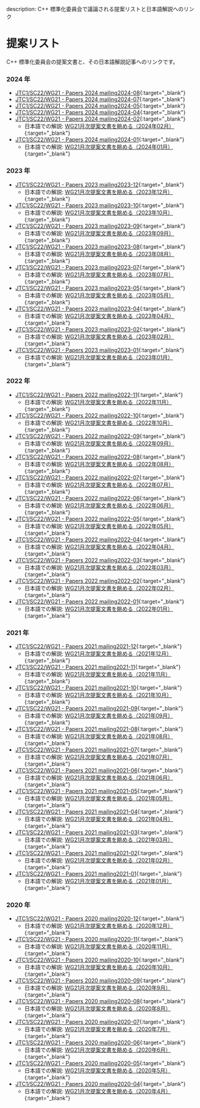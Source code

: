 description: C++ 標準化委員会で議論される提案リストと日本語解説へのリンク

# 提案リスト

C++ 標準化委員会の提案文書と、その日本語解説記事へのリンクです。


### 2024 年
- [JTC1/SC22/WG21 - Papers 2024 mailing2024-08](https://www.open-std.org/jtc1/sc22/wg21/docs/papers/2024/#mailing2024-08){:target="_blank"}
- [JTC1/SC22/WG21 - Papers 2024 mailing2024-07](https://www.open-std.org/jtc1/sc22/wg21/docs/papers/2024/#mailing2024-07){:target="_blank"}
- [JTC1/SC22/WG21 - Papers 2024 mailing2024-05](https://www.open-std.org/jtc1/sc22/wg21/docs/papers/2024/#mailing2024-05){:target="_blank"}
- [JTC1/SC22/WG21 - Papers 2024 mailing2024-04](https://www.open-std.org/jtc1/sc22/wg21/docs/papers/2024/#mailing2024-04){:target="_blank"}
- [JTC1/SC22/WG21 - Papers 2024 mailing2024-02](https://www.open-std.org/jtc1/sc22/wg21/docs/papers/2024/#mailing2024-02){:target="_blank"}
    - 日本語での解説: [WG21月次提案文書を眺める（2024年02月）](https://onihusube.hatenablog.com/entry/2024/05/18/235613){:target="_blank"}
- [JTC1/SC22/WG21 - Papers 2024 mailing2024-01](https://www.open-std.org/jtc1/sc22/wg21/docs/papers/2024/#mailing2024-01){:target="_blank"}
    - 日本語での解説: [WG21月次提案文書を眺める（2024年01月）](https://onihusube.hatenablog.com/entry/2024/03/10/170322){:target="_blank"}

### 2023 年
- [JTC1/SC22/WG21 - Papers 2023 mailing2023-12](https://www.open-std.org/jtc1/sc22/wg21/docs/papers/2023/#mailing2023-12){:target="_blank"}
    - 日本語での解説: [WG21月次提案文書を眺める（2023年12月）](https://onihusube.hatenablog.com/entry/2024/02/29/191439){:target="_blank"}
- [JTC1/SC22/WG21 - Papers 2023 mailing2023-10](https://www.open-std.org/jtc1/sc22/wg21/docs/papers/2023/#mailing2023-10){:target="_blank"}
    - 日本語での解説: [WG21月次提案文書を眺める（2023年10月）](https://onihusube.hatenablog.com/entry/2024/01/08/203712){:target="_blank"}
- [JTC1/SC22/WG21 - Papers 2023 mailing2023-09](https://www.open-std.org/jtc1/sc22/wg21/docs/papers/2023/#mailing2023-09){:target="_blank"}
    - 日本語での解説: [WG21月次提案文書を眺める（2023年09月）](https://onihusube.hatenablog.com/entry/2023/10/29/180915){:target="_blank"}
- [JTC1/SC22/WG21 - Papers 2023 mailing2023-08](https://www.open-std.org/jtc1/sc22/wg21/docs/papers/2023/#mailing2023-08){:target="_blank"}
    - 日本語での解説: [WG21月次提案文書を眺める（2023年08月）](https://onihusube.hatenablog.com/entry/2023/10/14/223052){:target="_blank"}
- [JTC1/SC22/WG21 - Papers 2023 mailing2023-07](https://www.open-std.org/jtc1/sc22/wg21/docs/papers/2023/#mailing2023-07){:target="_blank"}
    - 日本語での解説: [WG21月次提案文書を眺める（2023年07月）](https://onihusube.hatenablog.com/entry/2023/09/23/203644){:target="_blank"}
- [JTC1/SC22/WG21 - Papers 2023 mailing2023-05](https://www.open-std.org/jtc1/sc22/wg21/docs/papers/2023/#mailing2023-05){:target="_blank"}
    - 日本語での解説: [WG21月次提案文書を眺める（2023年05月）](https://onihusube.hatenablog.com/entry/2023/07/08/205803){:target="_blank"}
- [JTC1/SC22/WG21 - Papers 2023 mailing2023-04](https://www.open-std.org/jtc1/sc22/wg21/docs/papers/2023/#mailing2023-04){:target="_blank"}
    - 日本語での解説: [WG21月次提案文書を眺める（2023年04月）](https://onihusube.hatenablog.com/entry/2023/04/23/192236){:target="_blank"}
- [JTC1/SC22/WG21 - Papers 2023 mailing2023-02](https://www.open-std.org/jtc1/sc22/wg21/docs/papers/2023/#mailing2023-02){:target="_blank"}
    - 日本語での解説: [WG21月次提案文書を眺める（2023年02月）](https://onihusube.hatenablog.com/entry/2023/03/19/184146){:target="_blank"}
- [JTC1/SC22/WG21 - Papers 2023 mailing2023-01](https://www.open-std.org/jtc1/sc22/wg21/docs/papers/2023/#mailing2023-01){:target="_blank"}
    - 日本語での解説: [WG21月次提案文書を眺める（2023年01月）](https://onihusube.hatenablog.com/entry/2023/02/12/210302){:target="_blank"}


### 2022 年
- [JTC1/SC22/WG21 - Papers 2022 mailing2022-11](https://www.open-std.org/jtc1/sc22/wg21/docs/papers/2022/#mailing2022-11){:target="_blank"}
    - 日本語での解説: [WG21月次提案文書を眺める（2022年11月）](https://onihusube.hatenablog.com/entry/2022/12/25/175304){:target="_blank"}
- [JTC1/SC22/WG21 - Papers 2022 mailing2022-10](https://www.open-std.org/jtc1/sc22/wg21/docs/papers/2022/#mailing2022-10){:target="_blank"}
    - 日本語での解説: [WG21月次提案文書を眺める（2022年10月）](https://onihusube.hatenablog.com/entry/2022/11/13/233529){:target="_blank"}
- [JTC1/SC22/WG21 - Papers 2022 mailing2022-09](https://www.open-std.org/jtc1/sc22/wg21/docs/papers/2022/#mailing2022-09){:target="_blank"}
    - 日本語での解説: [WG21月次提案文書を眺める（2022年09月）](https://onihusube.hatenablog.com/entry/2022/10/09/021557){:target="_blank"}
- [JTC1/SC22/WG21 - Papers 2022 mailing2022-08](https://www.open-std.org/jtc1/sc22/wg21/docs/papers/2022/#mailing2022-08){:target="_blank"}
    - 日本語での解説: [WG21月次提案文書を眺める（2022年08月）](https://onihusube.hatenablog.com/entry/2022/09/04/141015){:target="_blank"}
- [JTC1/SC22/WG21 - Papers 2022 mailing2022-07](https://www.open-std.org/jtc1/sc22/wg21/docs/papers/2022/#mailing2022-07){:target="_blank"}
    - 日本語での解説: [WG21月次提案文書を眺める（2022年07月）](https://onihusube.hatenablog.com/entry/2022/08/11/193828){:target="_blank"}
- [JTC1/SC22/WG21 - Papers 2022 mailing2022-06](https://www.open-std.org/jtc1/sc22/wg21/docs/papers/2022/#mailing2022-06){:target="_blank"}
    - 日本語での解説: [WG21月次提案文書を眺める（2022年06月）](https://onihusube.hatenablog.com/entry/2022/07/09/160343){:target="_blank"}
- [JTC1/SC22/WG21 - Papers 2022 mailing2022-05](https://www.open-std.org/jtc1/sc22/wg21/docs/papers/2022/#mailing2022-05){:target="_blank"}
    - 日本語での解説: [WG21月次提案文書を眺める（2022年05月）](https://onihusube.hatenablog.com/entry/2022/06/11/191943){:target="_blank"}
- [JTC1/SC22/WG21 - Papers 2022 mailing2022-04](https://www.open-std.org/jtc1/sc22/wg21/docs/papers/2022/#mailing2022-04){:target="_blank"}
    - 日本語での解説: [WG21月次提案文書を眺める（2022年04月）](https://onihusube.hatenablog.com/entry/2022/05/08/195618){:target="_blank"}
- [JTC1/SC22/WG21 - Papers 2022 mailing2022-03](https://www.open-std.org/jtc1/sc22/wg21/docs/papers/2022/#mailing2022-03){:target="_blank"}
    - 日本語での解説: [WG21月次提案文書を眺める（2022年03月）](https://onihusube.hatenablog.com/entry/2022/04/02/175835){:target="_blank"}
- [JTC1/SC22/WG21 - Papers 2022 mailing2022-02](https://www.open-std.org/jtc1/sc22/wg21/docs/papers/2022/#mailing2022-02){:target="_blank"}
    - 日本語での解説: [WG21月次提案文書を眺める（2022年02月）](https://onihusube.hatenablog.com/entry/2022/03/19/224729){:target="_blank"}
- [JTC1/SC22/WG21 - Papers 2022 mailing2022-01](https://www.open-std.org/jtc1/sc22/wg21/docs/papers/2022/#mailing2022-01){:target="_blank"}
    - 日本語での解説: [WG21月次提案文書を眺める（2022年01月）](https://onihusube.hatenablog.com/entry/2022/02/19/181101){:target="_blank"}

### 2021 年
- [JTC1/SC22/WG21 - Papers 2021 mailing2021-12](https://www.open-std.org/jtc1/sc22/wg21/docs/papers/2021/#mailing2021-12){:target="_blank"}
    - 日本語での解説: [WG21月次提案文書を眺める（2021年12月）](https://onihusube.hatenablog.com/entry/2022/01/10/235544){:target="_blank"}
- [JTC1/SC22/WG21 - Papers 2021 mailing2021-11](https://www.open-std.org/jtc1/sc22/wg21/docs/papers/2021/#mailing2021-11){:target="_blank"}
    - 日本語での解説: [WG21月次提案文書を眺める（2021年11月）](https://onihusube.hatenablog.com/entry/2021/12/11/220126){:target="_blank"}
- [JTC1/SC22/WG21 - Papers 2021 mailing2021-10](https://www.open-std.org/jtc1/sc22/wg21/docs/papers/2021/#mailing2021-10){:target="_blank"}
    - 日本語での解説: [WG21月次提案文書を眺める（2021年10月）](https://onihusube.hatenablog.com/entry/2021/11/13/193322){:target="_blank"}
- [JTC1/SC22/WG21 - Papers 2021 mailing2021-09](https://www.open-std.org/jtc1/sc22/wg21/docs/papers/2021/#mailing2021-09){:target="_blank"}
    - 日本語での解説: [WG21月次提案文書を眺める（2021年09月）](https://onihusube.hatenablog.com/entry/2021/10/03/193523){:target="_blank"}
- [JTC1/SC22/WG21 - Papers 2021 mailing2021-08](https://www.open-std.org/jtc1/sc22/wg21/docs/papers/2021/#mailing2021-08){:target="_blank"}
    - 日本語での解説: [WG21月次提案文書を眺める（2021年08月）](https://onihusube.hatenablog.com/entry/2021/09/03/230045){:target="_blank"}
- [JTC1/SC22/WG21 - Papers 2021 mailing2021-07](https://www.open-std.org/jtc1/sc22/wg21/docs/papers/2021/#mailing2021-07){:target="_blank"}
    - 日本語での解説: [WG21月次提案文書を眺める（2021年07月）](https://onihusube.hatenablog.com/entry/2021/08/14/213339){:target="_blank"}
- [JTC1/SC22/WG21 - Papers 2021 mailing2021-06](https://www.open-std.org/jtc1/sc22/wg21/docs/papers/2021/#mailing2021-06){:target="_blank"}
    - 日本語での解説: [WG21月次提案文書を眺める（2021年06月）](https://onihusube.hatenablog.com/entry/2021/07/12/182757){:target="_blank"}
- [JTC1/SC22/WG21 - Papers 2021 mailing2021-05](https://www.open-std.org/jtc1/sc22/wg21/docs/papers/2021/#mailing2021-05){:target="_blank"}
    - 日本語での解説: [WG21月次提案文書を眺める（2021年05月）](https://onihusube.hatenablog.com/entry/2021/06/13/165215){:target="_blank"}
- [JTC1/SC22/WG21 - Papers 2021 mailing2021-04](https://www.open-std.org/jtc1/sc22/wg21/docs/papers/2021/#mailing2021-04){:target="_blank"}
    - 日本語での解説: [WG21月次提案文書を眺める（2021年04月）](https://onihusube.hatenablog.com/entry/2021/05/14/214016){:target="_blank"}
- [JTC1/SC22/WG21 - Papers 2021 mailing2021-03](https://www.open-std.org/jtc1/sc22/wg21/docs/papers/2021/#mailing2021-03){:target="_blank"}
    - 日本語での解説: [WG21月次提案文書を眺める（2021年03月）](https://onihusube.hatenablog.com/entry/2021/04/10/222356){:target="_blank"}
- [JTC1/SC22/WG21 - Papers 2021 mailing2021-02](https://www.open-std.org/jtc1/sc22/wg21/docs/papers/2021/#mailing2021-02){:target="_blank"}
    - 日本語での解説: [WG21月次提案文書を眺める（2021年02月）](https://onihusube.hatenablog.com/entry/2021/03/12/225547){:target="_blank"}
- [JTC1/SC22/WG21 - Papers 2021 mailing2021-01](https://www.open-std.org/jtc1/sc22/wg21/docs/papers/2021/#mailing2021-01){:target="_blank"}
    - 日本語での解説: [WG21月次提案文書を眺める（2021年01月）](https://onihusube.hatenablog.com/entry/2021/02/11/153333){:target="_blank"}

### 2020 年
- [JTC1/SC22/WG21 - Papers 2020 mailing2020-12](https://www.open-std.org/jtc1/sc22/wg21/docs/papers/2020/#mailing2020-12){:target="_blank"}
    - 日本語での解説: [WG21月次提案文書を眺める（2020年12月）](https://onihusube.hatenablog.com/entry/2021/01/17/005823){:target="_blank"}
- [JTC1/SC22/WG21 - Papers 2020 mailing2020-11](https://www.open-std.org/jtc1/sc22/wg21/docs/papers/2020/#mailing2020-11){:target="_blank"}
    - 日本語での解説: [WG21月次提案文書を眺める（2020年11月）](https://onihusube.hatenablog.com/entry/2020/12/06/015108){:target="_blank"}
- [JTC1/SC22/WG21 - Papers 2020 mailing2020-10](https://www.open-std.org/jtc1/sc22/wg21/docs/papers/2020/#mailing2020-10){:target="_blank"}
    - 日本語での解説: [WG21月次提案文書を眺める（2020年10月）](https://onihusube.hatenablog.com/entry/2020/11/02/221657){:target="_blank"}
- [JTC1/SC22/WG21 - Papers 2020 mailing2020-09](https://www.open-std.org/jtc1/sc22/wg21/docs/papers/2020/#mailing2020-09){:target="_blank"}
    - 日本語での解説: [WG21月次提案文書を眺める（2020年9月）](https://onihusube.hatenablog.com/entry/2020/10/09/221025){:target="_blank"}
- [JTC1/SC22/WG21 - Papers 2020 mailing2020-08](https://www.open-std.org/jtc1/sc22/wg21/docs/papers/2020/#mailing2020-08){:target="_blank"}
    - 日本語での解説: [WG21月次提案文書を眺める（2020年8月）](https://onihusube.hatenablog.com/entry/2020/09/18/222444){:target="_blank"}
- [JTC1/SC22/WG21 - Papers 2020 mailing2020-07](https://www.open-std.org/jtc1/sc22/wg21/docs/papers/2020/#mailing2020-07){:target="_blank"}
    - 日本語での解説: [WG21月次提案文書を眺める（2020年7月）](https://onihusube.hatenablog.com/entry/2020/08/12/014639){:target="_blank"}
- [JTC1/SC22/WG21 - Papers 2020 mailing2020-06](https://www.open-std.org/jtc1/sc22/wg21/docs/papers/2020/#mailing2020-06){:target="_blank"}
    - 日本語での解説: [WG21月次提案文書を眺める（2020年6月）](https://onihusube.hatenablog.com/entry/2020/07/05/003248){:target="_blank"}
- [JTC1/SC22/WG21 - Papers 2020 mailing2020-05](https://www.open-std.org/jtc1/sc22/wg21/docs/papers/2020/#mailing2020-05){:target="_blank"}
    - 日本語での解説: [WG21月次提案文書を眺める（2020年5月）](https://onihusube.hatenablog.com/entry/2020/06/01/001003){:target="_blank"}
- [JTC1/SC22/WG21 - Papers 2020 mailing2020-04](https://www.open-std.org/jtc1/sc22/wg21/docs/papers/2020/#mailing2020-04){:target="_blank"}
    - 日本語での解説: [WG21月次提案文書を眺める（2020年4月）](https://onihusube.hatenablog.com/entry/2020/05/01/194425){:target="_blank"}
